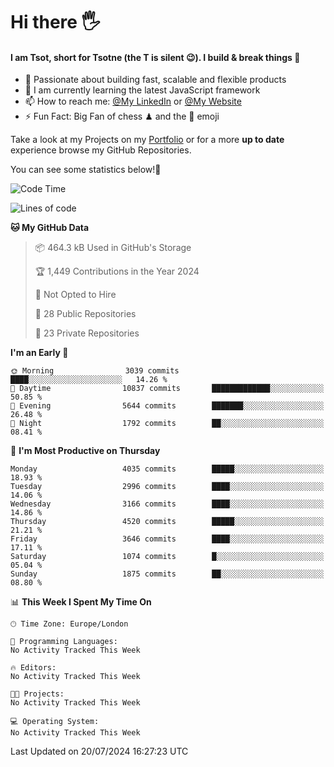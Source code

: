 # Hi there :raised_hand_with_fingers_splayed:
#### I am Tsot, short for Tsotne (the T is silent :wink:). I build & break things :space_invader:
- :telescope: Passionate about building fast, scalable and flexible products
- :seedling: I am currently learning the latest JavaScript framework 
- :mailbox: How to reach me: [@My LinkedIn](https://www.linkedin.com/in/tsotne-gvadzabia/) or [@My Website](https://tsotne.co.uk/contact)
- :zap: Fun Fact: Big Fan of chess ♟ and the 👾 emoji

Take a look at my Projects on my [Portfolio](https://tsotne.co.uk/) or for a more **up to date** experience browse my GitHub Repositories.

You can see some statistics below!:space_invader:
<!--START_SECTION:waka-->
![Code Time](http://img.shields.io/badge/Code%20Time-761%20hrs%202%20mins-blue)

![Lines of code](https://img.shields.io/badge/From%20Hello%20World%20I%27ve%20Written-7.7%20million%20lines%20of%20code-blue)

**🐱 My GitHub Data** 

> 📦 464.3 kB Used in GitHub's Storage 
 > 
> 🏆 1,449 Contributions in the Year 2024
 > 
> 🚫 Not Opted to Hire
 > 
> 📜 28 Public Repositories 
 > 
> 🔑 23 Private Repositories 
 > 
**I'm an Early 🐤** 

```text
🌞 Morning                3039 commits        ████░░░░░░░░░░░░░░░░░░░░░   14.26 % 
🌆 Daytime                10837 commits       █████████████░░░░░░░░░░░░   50.85 % 
🌃 Evening                5644 commits        ███████░░░░░░░░░░░░░░░░░░   26.48 % 
🌙 Night                  1792 commits        ██░░░░░░░░░░░░░░░░░░░░░░░   08.41 % 
```
📅 **I'm Most Productive on Thursday** 

```text
Monday                   4035 commits        █████░░░░░░░░░░░░░░░░░░░░   18.93 % 
Tuesday                  2996 commits        ████░░░░░░░░░░░░░░░░░░░░░   14.06 % 
Wednesday                3166 commits        ████░░░░░░░░░░░░░░░░░░░░░   14.86 % 
Thursday                 4520 commits        █████░░░░░░░░░░░░░░░░░░░░   21.21 % 
Friday                   3646 commits        ████░░░░░░░░░░░░░░░░░░░░░   17.11 % 
Saturday                 1074 commits        █░░░░░░░░░░░░░░░░░░░░░░░░   05.04 % 
Sunday                   1875 commits        ██░░░░░░░░░░░░░░░░░░░░░░░   08.80 % 
```


📊 **This Week I Spent My Time On** 

```text
🕑︎ Time Zone: Europe/London

💬 Programming Languages: 
No Activity Tracked This Week

🔥 Editors: 
No Activity Tracked This Week

🐱‍💻 Projects: 
No Activity Tracked This Week

💻 Operating System: 
No Activity Tracked This Week
```


 Last Updated on 20/07/2024 16:27:23 UTC
<!--END_SECTION:waka-->
